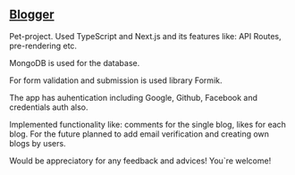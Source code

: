 ## [Blogger](https://blogger-stasrom.vercel.app/)

Pet-project. Used TypeScript and Next.js and its features like: API Routes, pre-rendering etc.

MongoDB is used for the database.

For form validation and submission is used library Formik.

The app has auhentication including Google, Github, Facebook and credentials auth also.

Implemented functionality like: comments for the single blog, likes for each blog. For the future planned to add email verification and creating own blogs by users.

Would be appreciatory for any feedback and advices! You`re welcome!
